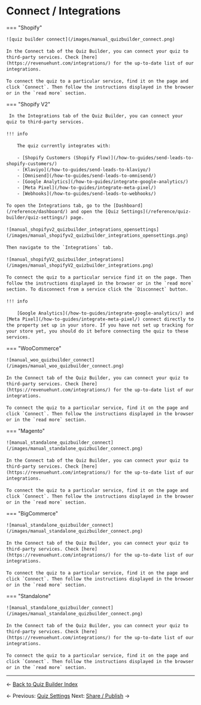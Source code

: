 # Connect / Integrations

=== "Shopify"

    ![quiz builder connect](/images/manual_quizbuilder_connect.png)

    In the Connect tab of the Quiz Builder, you can connect your quiz to third-party services. Check [here](https://revenuehunt.com/integrations/) for the up-to-date list of our integrations.

    To connect the quiz to a particular service, find it on the page and click `Connect`. Then follow the instructions displayed in the browser or in the `read more` section.

=== "Shopify V2"

     In the Integrations tab of the Quiz Builder, you can connect your quiz to third-party services. 
     
    !!! info
     
        The quiz currently integrates with:

        - [Shopify Customers (Shopify Flow)](/how-to-guides/send-leads-to-shopify-customers/)
        - [Klaviyo](/how-to-guides/send-leads-to-klaviyo/)
        - [Omnisend](/how-to-guides/send-leads-to-omnisend/)
        - [Google Analytics](/how-to-guides/integrate-google-analytics/)
        - [Meta Pixel](/how-to-guides/integrate-meta-pixel/)
        - [Webhooks](/how-to-guides/send-leads-to-webhooks/)

    To open the Integrations tab, go to the [Dashboard](/reference/dashboard/) and open the [Quiz Settings](/reference/quiz-builder/quiz-settings/) page.

    ![manual_shopifyv2_quizbuilder_integrations_opensettings](/images/manual_shopifyv2_quizbuilder_integrations_opensettings.png)

    Then navigate to the `Integrations` tab.

    ![manual_shopifyV2_quizbuilder_integrations](/images/manual_shopifyV2_quizbuilder_integrations.png)

    To connect the quiz to a particular service find it on the page. Then follow the instructions displayed in the browser or in the `read more` section. To disconnect from a service click the `Disconnect` button.

    !!! info

        [Google Analytics](/how-to-guides/integrate-google-analytics/) and [Meta Pixel](/how-to-guides/integrate-meta-pixel/) connect directly to the property set up in your store. If you have not set up tracking for your store yet, you should do it before connecting the quiz to these services.

=== "WooCommerce"

    ![manual_woo_quizbuilder_connect](/images/manual_woo_quizbuilder_connect.png)

    In the Connect tab of the Quiz Builder, you can connect your quiz to third-party services. Check [here](https://revenuehunt.com/integrations/) for the up-to-date list of our integrations.

    To connect the quiz to a particular service, find it on the page and click `Connect`. Then follow the instructions displayed in the browser or in the `read more` section.

=== "Magento"

    ![manual_standalone_quizbuilder_connect](/images/manual_standalone_quizbuilder_connect.png)

    In the Connect tab of the Quiz Builder, you can connect your quiz to third-party services. Check [here](https://revenuehunt.com/integrations/) for the up-to-date list of our integrations.

    To connect the quiz to a particular service, find it on the page and click `Connect`. Then follow the instructions displayed in the browser or in the `read more` section.

=== "BigCommerce"

    ![manual_standalone_quizbuilder_connect](/images/manual_standalone_quizbuilder_connect.png)

    In the Connect tab of the Quiz Builder, you can connect your quiz to third-party services. Check [here](https://revenuehunt.com/integrations/) for the up-to-date list of our integrations.

    To connect the quiz to a particular service, find it on the page and click `Connect`. Then follow the instructions displayed in the browser or in the `read more` section.

=== "Standalone"

    ![manual_standalone_quizbuilder_connect](/images/manual_standalone_quizbuilder_connect.png)

    In the Connect tab of the Quiz Builder, you can connect your quiz to third-party services. Check [here](https://revenuehunt.com/integrations/) for the up-to-date list of our integrations.

    To connect the quiz to a particular service, find it on the page and click `Connect`. Then follow the instructions displayed in the browser or in the `read more` section.


---

← [Back to Quiz Builder Index](/reference/quiz-builder/)


← Previous: [Quiz Settings](/reference/quiz-builder/quiz-settings/)
Next: [Share / Publish](/reference/quiz-builder/share-publish/) →
